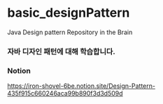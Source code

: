 # basic_designPattern
Java Design pattern Repository in the Brain


### 자바 디자인 패턴에 대해 학습합니다.

### Notion
https://iron-shovel-6be.notion.site/Design-Pattern-435f915c660246aca99b890f3d3d509d
